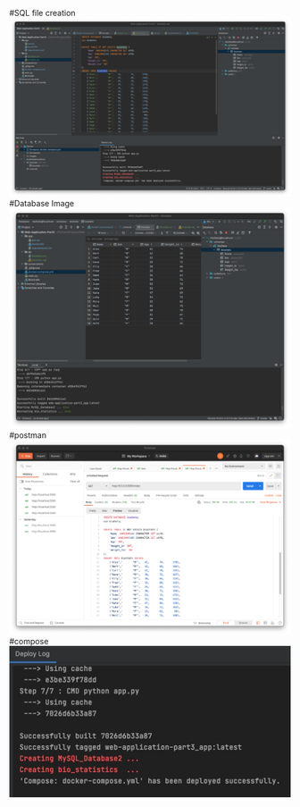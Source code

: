 #SQL file creation
![Web_app](screenshots/dbFile.png)
#Database Image
![image_final](screenshots/final.png)
#postman
![post_time](screenshots/databse.png)
#compose
![compose_time](screenshots/compose.png)